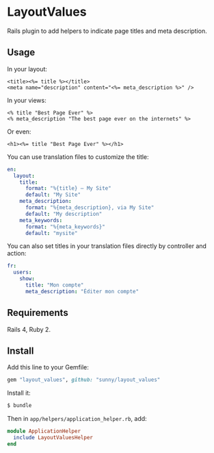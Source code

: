 # LayoutValues

Rails plugin to add helpers to indicate page titles and meta description.

Usage
-----

In your layout:

```erb
<title><%= title %></title>
<meta name="description" content="<%= meta_description %>" />
```

In your views:

```erb
<% title "Best Page Ever" %>
<% meta_description "The best page ever on the internets" %>
```

Or even:

```erb
<h1><%= title "Best Page Ever" %></h1>
```

You can use translation files to customize the title:

```yml
en:
  layout:
    title:
      format: "%{title} — My Site"
      default: "My Site"
    meta_description:
      format: "%{meta_description}, via My Site"
      default: "My description"
    meta_keywords:
      format: "%{meta_keywords}"
      default: "mysite"
```

You can also set titles in your translation files directly
by controller and action:

```yml
fr:
  users:
    show:
      title: "Mon compte"
      meta_description: "Éditer mon compte"
```


Requirements
------------

Rails 4, Ruby 2.

Install
-------

Add this line to your Gemfile:

```rb
gem "layout_values", github: "sunny/layout_values"
```

Install it:

```sh
$ bundle
```

Then in `app/helpers/application_helper.rb`, add:

```rb
module ApplicationHelper
  include LayoutValuesHelper
end
```
